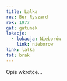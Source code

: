 ```yaml
---
title: Lalka
rez: Ber Ryszard
rok: 1977
gat: gatunek
lokacje:
  - lokacja: Nieborów
    link: nieborow
link: lalka
fot: brak
---
```

Opis wkrótce…
